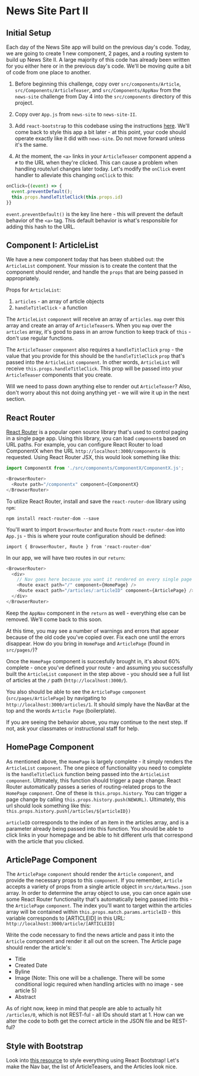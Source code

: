 # News Site Part II

## Initial Setup

Each day of the News Site app will build on the previous day's code. Today, we are going to create 1 new component, 2 pages, and a routing system to build up News Site II. A large majority of this code has already been written for you either here or in the previous day's code. We'll be moving quite a bit of code from one place to another.

1. Before beginning this challenge, copy over `src/components/Article`, `src/Components/ArticleTeaser`, and `src/Components/AppNav` from the `news-site` challenge from Day 4 into the `src/components` directory of this project.

2. Copy over `App.js` from `news-site` to `news-site-II`.

3. Add `react-bootstrap` to this codebase using the instructions [here](https://github.com/facebookincubator/create-react-app/blob/master/packages/react-scripts/template/README.md#adding-bootstrap). We'll come back to style this app a bit later - at this point, your code should operate exactly like it did with `news-site`. Do not move forward unless it's the same.
 
4. At the moment, the `<a>` links in your `ArticleTeaser` component append a `#` to the URL when they're clicked. This can cause a problem when handling route/url changes later today. Let's modify the `onClick` event handler to alleviate this changing `onClick` to this:
```javascript
onClick={(event) => {
  event.preventDefault();
  this.props.handleTitleClick(this.props.id)
}}
```
`event.preventDefault()` is the key line here - this will prevent the default behavior of the `<a>` tag. This default behavior is what's responsible for adding this hash to the URL.


## Component I: ArticleList

We have a new component today that has been stubbed out: the `ArticleList` component. Your mission is to create the content that the component should render, and handle the `props` that are being passed in appropriately. 

Props for `ArticleList`:
1. `articles` - an array of article objects
2. `handleTitleClick` - a function

The `ArticleList` `component` will receive an array of `articles`. `map` over this array and create an array of `ArticleTeaser`s. When you `map` over the `articles` array, it's good to pass in an arrow function to keep track of `this` - don't use regular functions.

The `ArticleTeaser` `component` also requires a `handleTitleClick` `prop` - the value that you provide for this should be the `handleTitleClick` `prop` that's passed into the `ArticleList` `component`. In other words, `ArticleList` will receive `this.props.handleTitleClick`. This prop will be passed into your `ArticleTeaser` components that you create.

Will we need to pass down anything else to render out `ArticleTeaser`? Also, don't worry about this not doing anything yet - we will wire it up in the next section.

## React Router

[React Router](https://reacttraining.com/react-router/web/guides/philosophy) is a popular open source library that's used to control paging in a single page app. Using this library, you can load `component`s based on URL paths. For example, you can configure React Router to load ComponentX when the URL `http://localhost:3000/componentx` is requested. Using React Router JSX, this would look something like this:

```javascript
import ComponentX from './src/components/ComponentX/ComponentX.js';

<BrowserRouter>
  <Route path="/componentx" component={ComponentX}
</BrowserRouter>
```

To utilize React Router, install and save the `react-router-dom` library using `npm`:

`npm install react-router-dom --save`

You'll want to import `BrowserRouter` and `Route` from `react-router-dom` into `App.js` - this is where your route configuration should be defined: 

`import { BrowserRouter, Route } from 'react-router-dom'`


In our app, we will have two routes in our `return`:
```javascript
<BrowserRouter>
  <div>
    // Nav goes here because you want it rendered on every single page
    <Route exact path="/" component={HomePage} />
    <Route exact path="/articles/:articleID" component={ArticlePage} />
  </div>
</BrowserRouter>
```

Keep the `AppNav` component in the `return` as well - everything else can be removed. We'll come back to this soon.

At this time, you may see a number of warnings and errors that appear because of the old code you've copied over. Fix each one until the errors disappear. How do you bring in `HomePage` and `ArticlePage` (found in `src/pages/`)?

Once the `HomePage` component is succesfully brought in, it's about 60% complete - once you've defined your route - and assuming you successfully built the `ArticleList` `component` in the step above - you should see a full list of articles at the `/` path (`http://localhost:3000/`).

You also should be able to see the `ArticlePage` `component` (`src/pages/ArticlePage`) by navigating to `http://localhost:3000/articles/1`. It should simply have the NavBar at the top and the words `Article Page` (boilerplate).

If you are seeing the behavior above, you may continue to the next step. If not, ask your classmates or instructional staff for help.

## HomePage Component

As mentioned above, the `HomePage` is largely complete - it simply renders the `ArticleList` `component`. The one piece of functionality you need to complete is the `handleTitleClick` function being passed into the `ArticleList` `component`. Ultimately, this function should trigger a page change. React Router automatically passes a series of routing-related props to the `HomePage` `component`. One of these is `this.props.history`. You can trigger a page change by calling `this.props.history.push(NEWURL)`. Ultimately, this url should look something like this: `this.props.history.push(/articles/${articleID})`

`articleID` corresponds to the index of an item in the articles array, and is a parameter already being passed into this function. You should be able to click links in your homepage and be able to hit different urls that correspond with the article that you clicked.

## ArticlePage Component

The `ArticlePage` `component` should render the `Article` `component`, and provide the necessary props to this `component`. If you remember, `Article` accepts a variety of props from a single article object in `src/data/News.json` array. In order to determine the array object to use, you can once again use some React Router functionality that's automatically being passed into this - the `ArticlePage` `component`. The index you'll want to target within the articles array will be contained within `this.props.match.params.articleID` - this variable corresponds to [ARTICLEID] in this URL: `http://localhost:3000/article/[ARTICLEID]`

Write the code necessary to find the news article and pass it into the `Article` component and render it all out on the screen. The Article page should render the article's:
- Title
- Created Date
- Byline
- Image (Note: This one will be a challenge. There will be some conditional logic required when handling articles with no image - see article 5)
- Abstract

As of right now, keep in mind that people are able to actually hit `/articles/0`, which is not REST-ful - all IDs should start at 1. How can we alter the code to both get the correct article in the JSON file and be REST-ful?

## Style with Bootstrap

Look into [this resource](https://reactstrap.github.io/components/alerts/) to style everything using React Bootstrap! Let's make the Nav bar, the list of ArticleTeasers, and the Articles look nice.
